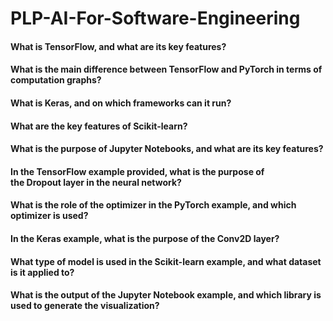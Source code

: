# PLP-AI-For-Software-Engineering
#### What is TensorFlow, and what are its key features?

#### What is the main difference between TensorFlow and PyTorch in terms of computation graphs?

#### What is Keras, and on which frameworks can it run?

#### What are the key features of Scikit-learn?

#### What is the purpose of Jupyter Notebooks, and what are its key features?

#### In the TensorFlow example provided, what is the purpose of the Dropout layer in the neural network?

#### What is the role of the optimizer in the PyTorch example, and which optimizer is used?

#### In the Keras example, what is the purpose of the Conv2D layer?

#### What type of model is used in the Scikit-learn example, and what dataset is it applied to?

#### What is the output of the Jupyter Notebook example, and which library is used to generate the visualization?
